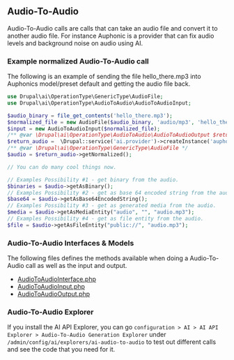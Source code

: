 

## Audio-To-Audio

Audio-To-Audio calls are calls that can take an audio file and convert it to another audio file. For instance Auphonic is a provider that can fix audio levels and background noise on audio using AI.

### Example normalized Audio-To-Audio call

The following is an example of sending the file hello_there.mp3 into Auphonics model/preset default and getting the audio file back.

```php
use Drupal\ai\OperationType\GenericType\AudioFile;
use Drupal\ai\OperationType\AudioToAudio\AudioToAudioInput;

$audio_binary = file_get_contents('hello_there.mp3');
$normalized_file = new AudioFile($audio_binary, 'audio/mp3', 'hello_there.mp3');
$input = new AudioToAudioInput($normalized_file);
/** @var \Drupal\ai\OperationType\AudioToAudio\AudioToAudioOutput $return_audio */
$return_audio =  \Drupal::service('ai.provider')->createInstance('auphonic')->audioToAudio($input, 'default', ['my-custom-call']);
/** @var \Drupal\ai\OperationType\GenericType\AudioFile */
$audio = $return_audio->getNormalized();

// You can do many cool things now.

// Examples Possibility #1 - get binary from the audio.
$binaries = $audio->getAsBinary();
// Examples Possibility #2 - get as base 64 encoded string from the audio.
$base64 = $audio->getAsBase64EncodedString();
// Examples Possibility #3 - get as generated media from the audio.
$media = $audio->getAsMediaEntity("audio", "", "audio.mp3");
// Examples Possibility #4 - get as file entity from the audio.
$file = $audio->getAsFileEntity("public://", "audio.mp3");
```

### Audio-To-Audio Interfaces & Models

The following files defines the methods available when doing a Audio-To-Audio call as well as the input and output.

* [AudioToAudioInterface.php](https://git.drupalcode.org/project/ai/-/blob/1.0.x/src/OperationType/AudioToAudio/AudioToAudioInterface.php?ref_type=heads)
* [AudioToAudioInput.php](https://git.drupalcode.org/project/ai/-/blob/1.0.x/src/OperationType/AudioToAudio/AudioToAudioInput.php?ref_type=heads)
* [AudioToAudioOutput.php](https://git.drupalcode.org/project/ai/-/blob/1.0.x/src/OperationType/AudioToAudio/AudioToAudioOutput.php?ref_type=heads)

### Audio-To-Audio Explorer
If you install the AI API Explorer, you can go `configuration > AI > AI API Explorer > Audio-To-Audio Generation Explorer` under `/admin/config/ai/explorers/ai-audio-to-audio` to test out different calls and see the code that you need for it.
